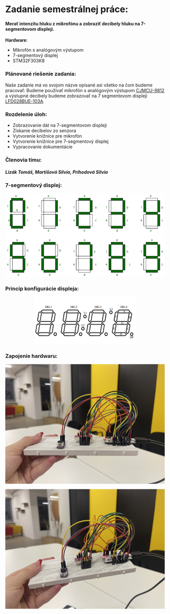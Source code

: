 # Zadanie semestrálnej práce: 
#### Merať intenzitu hluku z mikrofónu a zobraziť decibely hluku na 7-segmentovom displeji.
**Hardware**:
- Mikrofón s analógovým výstupom
- 7-segmentový displej
- STM32F303K8
### Plánované riešenie zadania: 
Naše zadanie má vo svojom názve opísané asi všetko na čom budeme pracovať:
Budeme používať mikrofón s analógovým výstupom  [CJMCU-9812](https://datasheets.maximintegrated.com/en/ds/MAX9812-MAX9813L.pdf) a výstupné decibely budeme zobrazovať na 7 segmentovom displeji [LFD028BUE-103A](https://www.tme.eu/Document/afe40de6cbe93d7d978749835d83cb6c/LFD028BUE-103A.pdf).
### Rozdelenie úloh:
- Zobrazovanie dát na 7-segmentovom displeji
- Získanie decibelov zo senzora
- Vytvorenie knižnice pre mikrofón
- Vytvorenie knižnice pre 7-segmentový displej
- Vypracovanie dokumentácie
### Členovia tímu:
##### Lizák Tomáš, Martišová Silvia, Prihodová Silvia

### 7-segmentový displej:
<p align="center">
    <img src="https://github.com/Uninastaller/Semestralka_Merac_Hluku/blob/main/Img/7segm-disp1.png">
</p>

### Princíp konfigurácie displeja:
<p align="center">
    <img src="https://github.com/Uninastaller/Semestralka_Merac_Hluku/blob/main/Img/7segm-disp2.png">
</p>

### Zapojenie hardwaru:
<p align="center">
    <img src="https://github.com/Uninastaller/Semestralka_Merac_Hluku/blob/main/Img/7segm-disp3.jpg">
</p>

<p align="center">
    <img src="https://github.com/Uninastaller/Semestralka_Merac_Hluku/blob/main/Img/7segm-disp4.jpg">
</p>

